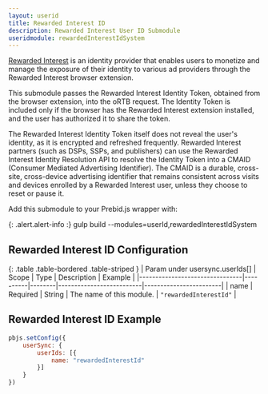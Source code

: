 ```yaml
---
layout: userid
title: Rewarded Interest ID
description: Rewarded Interest User ID Submodule
useridmodule: rewardedInterestIdSystem
---
```


[Rewarded Interest](https://www.rewardedinterest.com/) is an identity provider that enables users to monetize and manage the exposure of their identity to various ad providers through the Rewarded Interest browser extension.

This submodule passes the Rewarded Interest Identity Token, obtained from the browser extension, into the oRTB request. The Identity Token is included only if the browser has the Rewarded Interest extension installed, and the user has authorized it to share the token.

The Rewarded Interest Identity Token itself does not reveal the user's identity, as it is encrypted and refreshed frequently. Rewarded Interest partners (such as DSPs, SSPs, and publishers) can use the Rewarded Interest Identity Resolution API to resolve the Identity Token into a CMAID (Consumer Mediated Advertising Identifier). The CMAID is a durable, cross-site, cross-device advertising identifier that remains consistent across visits and devices enrolled by a Rewarded Interest user, unless they choose to reset or pause it.

Add this submodule to your Prebid.js wrapper with:

{: .alert.alert-info :}
gulp build --modules=userId,rewardedInterestIdSystem

## Rewarded Interest ID Configuration

{: .table .table-bordered .table-striped }
| Param under usersync.userIds[] | Scope    | Type   | Description              | Example                |
|--------------------------------|----------|--------|--------------------------|------------------------|
| name                           | Required | String | The name of this module. | `"rewardedInterestId"` |

## Rewarded Interest ID Example

```javascript
pbjs.setConfig({
    userSync: {
        userIds: [{
            name: "rewardedInterestId"
        }]
    }
})
```
